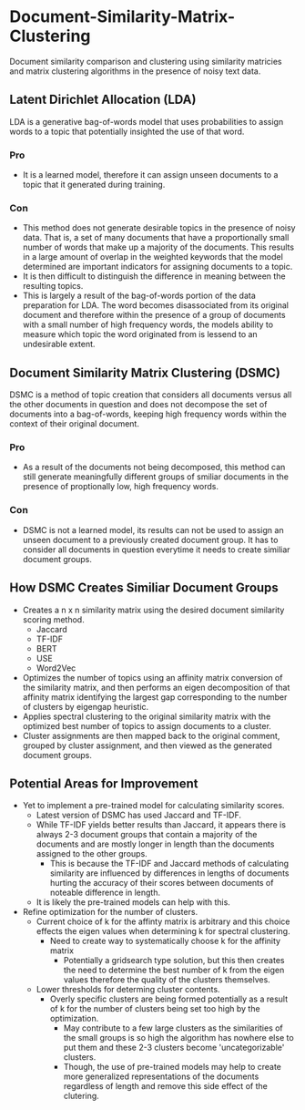 # Document-Similarity-Matrix-Clustering
Document similarity comparison and clustering using similarity matricies and matrix clustering algorithms in the presence of noisy text data.

## Latent Dirichlet Allocation (LDA)
LDA is a generative bag-of-words model that uses probabilities to assign words to a topic that potentially insighted the use of that word. 
### Pro
- It is a learned model, therefore it can assign unseen documents to a topic that it generated during training.
### Con
- This method does not generate desirable topics in the presence of noisy data. That is, a set of many documents that have a proportionally small number of words that make up a majority of the documents. This results in a large amount of overlap in the weighted keywords that the model determined are important indicators for assigning documents to a topic.
- It is then difficult to distinguish the difference in meaning between the resulting topics.
- This is largely a result of the bag-of-words portion of the data preparation for LDA. The word becomes disassociated from its original document and therefore within the presence of a group of documents with a small number of high frequency words, the models ability to measure which topic the word originated from is lessend to an undesirable extent.

## Document Similarity Matrix Clustering (DSMC)
DSMC is a method of topic creation that considers all documents versus all the other documents in question and does not decompose the set of documents into a bag-of-words, keeping high frequency words within the context of their original document.
### Pro
- As a result of the documents not being decomposed, this method can still generate meaningfully different groups of smiliar documents in the presence of proptionally low, high frequency words.
### Con
- DSMC is not a learned model, its results can not be used to assign an unseen document to a previously created document group. It has to consider all documents in question everytime it needs to create similiar document groups.

## How DSMC Creates Similiar Document Groups
- Creates a n x n similarity matrix using the desired document similarity scoring method.
  - Jaccard
  - TF-IDF
  - BERT
  - USE
  - Word2Vec
- Optimizes the number of topics using an affinity matrix conversion of the similarity matrix, and then performs an eigen decomposition of that affinity matrix identifying the largest gap corresponding to the number of clusters by eigengap heuristic.
- Applies spectral clustering to the original similarity matrix with the optimized best number of topics to assign documents to a cluster.
- Cluster assignments are then mapped back to the original comment, grouped by cluster assignment, and then viewed as the generated document groups.

## Potential Areas for Improvement
- Yet to implement a pre-trained model for calculating similarity scores.
  - Latest version of DSMC has used Jaccard and TF-IDF.
  - While TF-IDF yields better results than Jaccard, it appears there is always 2-3 document groups that contain a majority of the documents and are mostly longer in length than the documents assigned to the other groups.
    - This is because the TF-IDF and Jaccard methods of calculating similarity are influenced by differences in lengths of documents hurting the accuracy of their scores between documents of noteable difference in length.
  - It is likely the pre-trained models can help with this.
- Refine optimization for the number of clusters.
  - Current choice of k for the affinty matrix is arbitrary and this choice effects the eigen values when determining k for spectral clustering.
    - Need to create way to systematically choose k for the affinity matrix
      - Potentially a gridsearch type solution, but this then creates the need to determine the best number of k from the eigen values therefore the quality of the clusters themselves.
  - Lower thresholds for determing cluster contents.
    - Overly specific clusters are being formed potentially as a result of k for the number of clusters being set too high by the optimization.
      - May contribute to a few large clusters as the similarities of the small groups is so high the algorithm has nowhere else to put them and these 2-3 clusters become 'uncategorizable' clusters.
      - Though, the use of pre-trained models may help to create more generalized representations of the documents regardless of length and remove this side effect of the clutering.

